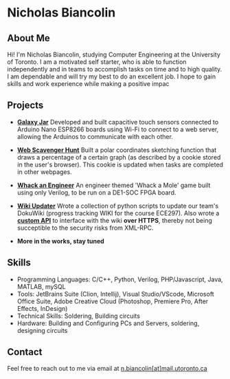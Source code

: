 # Nicholas Biancolin

## About Me
Hi! I'm Nicholas Biancolin, studying Computer Engineering at the University of Toronto. I am a motivated self starter, who is able to function independently and in teams to accomplish tasks on time and to high quality. I am dependable and will try my best to do an excellent job.  I hope to gain skills and work experience while making a positive impac

## Projects
- [**Galaxy Jar**](./GalaxyJar/)
  Developed and built capacitive touch sensors connected to Arduino Nano ESP8266 boards using Wi-Fi to connect to a web server, allowing the Arduinos to communicate with each other.
- [**Web Scavenger Hunt**](./Christmas2024)
  Built a polar coordinates sketching function that draws a percentage of a certain graph (as described by a cookie stored in the user's browser). This cookie is updated when tasks are completed in other webpages.
- [**Whack an Engineer**](https://github.com/nbiancolin/whack-an-engineer)
  An engineer themed 'Whack a Mole' game built using only Verilog, to be run on a DE1-SOC FPGA board.
- [**Wiki Updater**](https://github.com/nbiancolin/wiki-updater)
  Wrote a collection of python scripts to update our team's DokuWiki (progress tracking WIKI for the course ECE297).
  Also wrote a [**custom API**](https://github.com/nbiancolin/dokuwiki-https) to interface with the wiki **over HTTPS**, thereby not being succeptible to the security risks from XML-RPC.

- **More in the works, stay tuned**

## Skills
- Programming Languages: C/C++, Python, Verilog, PHP/Javascript, Java, MATLAB, mySQL
- Tools: JetBrains Suite (Clion, Intellij), Visual Studio/VScode, Microsoft Office Suite, Adobe Creative Cloud (Photoshop, Premiere Pro, After Effects, InDesign)
- Technical Skills: Soldering, Building circuits
- Hardware: Building and Configuring PCs and Servers, soldering, designing circuits

## Contact
Feel free to reach out to me via email at [n.biancolin[at]mail.utoronto.ca](mailto:n.biancolin@mail.utoronto.ca)
